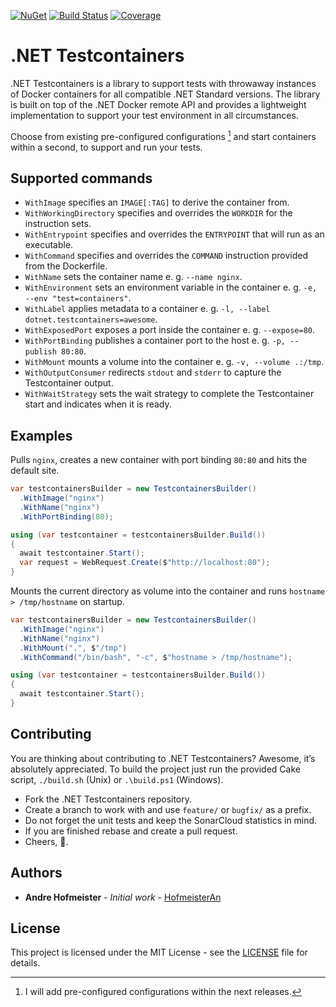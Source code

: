 [![NuGet](https://img.shields.io/nuget/v/DotNet.Testcontainers.svg)](https://www.nuget.org/packages/DotNet.Testcontainers)
[![Build Status](https://dev.azure.com/HofmeisterAn/GitHub-Testcontainers/_apis/build/status/GitHub%20Testcontainers?branchName=develop)](https://dev.azure.com/HofmeisterAn/GitHub-Testcontainers/_build/latest?definitionId=6&branchName=develop)
[![Coverage](https://sonarcloud.io/api/project_badges/measure?project=dotnet-testcontainers&metric=coverage)](https://sonarcloud.io/dashboard?id=dotnet-testcontainers)

# .NET Testcontainers
.NET Testcontainers is a library to support tests with throwaway instances of Docker containers for all compatible .NET Standard versions. The library is built on top of the .NET Docker remote API and provides a lightweight implementation to support your test environment in all circumstances.

Choose from existing pre-configured configurations [^1] and start containers within a second, to support and run your tests.

## Supported commands
- `WithImage` specifies an `IMAGE[:TAG]` to derive the container from.
- `WithWorkingDirectory` specifies and overrides the `WORKDIR` for the instruction sets.
- `WithEntrypoint` specifies and overrides the `ENTRYPOINT` that will run as an executable.
- `WithCommand` specifies and overrides the `COMMAND` instruction provided from the Dockerfile.
- `WithName` sets the container name e. g. `--name nginx`.
- `WithEnvironment` sets an environment variable in the container e. g. `-e, --env "test=containers"`.
- `WithLabel` applies metadata to a container e. g. `-l, --label dotnet.testcontainers=awesome`.
- `WithExposedPort` exposes a port inside the container e. g. `--expose=80`.
- `WithPortBinding` publishes a container port to the host e. g. `-p, --publish 80:80`.
- `WithMount` mounts a volume into the container e. g. `-v, --volume .:/tmp`.
- `WithOutputConsumer` redirects `stdout` and `stderr` to capture the Testcontainer output.
- `WithWaitStrategy` sets the wait strategy to complete the Testcontainer start and indicates when it is ready.

## Examples
Pulls `nginx`, creates a new container with port binding `80:80` and hits the default site.

```csharp
var testcontainersBuilder = new TestcontainersBuilder()
  .WithImage("nginx")
  .WithName("nginx")
  .WithPortBinding(80);

using (var testcontainer = testcontainersBuilder.Build())
{
  await testcontainer.Start();
  var request = WebRequest.Create($"http://localhost:80");
}
```

Mounts the current directory as volume into the container and runs `hostname > /tmp/hostname` on startup.

```csharp
var testcontainersBuilder = new TestcontainersBuilder()
  .WithImage("nginx")
  .WithName("nginx")
  .WithMount(".", $"/tmp")
  .WithCommand("/bin/bash", "-c", $"hostname > /tmp/hostname");

using (var testcontainer = testcontainersBuilder.Build())
{
  await testcontainer.Start();
}
```

## Contributing

You are thinking about contributing to .NET Testcontainers? Awesome, it’s absolutely appreciated. To build the project just run the provided Cake script, `./build.sh` (Unix) or `.\build.ps1` (Windows).

* Fork the .NET Testcontainers repository.
* Create a branch to work with and use `feature/` or `bugfix/` as a prefix.
* Do not forget the unit tests and keep the SonarCloud statistics in mind.
* If you are finished rebase and create a pull request.
* Cheers, :beers:.

## Authors

* **Andre Hofmeister** - *Initial work* - [HofmeisterAn](https://github.com/HofmeisterAn/)

## License

This project is licensed under the MIT License - see the [LICENSE](LICENSE) file for details.

[^1]: I will add pre-configured configurations within the next releases.
